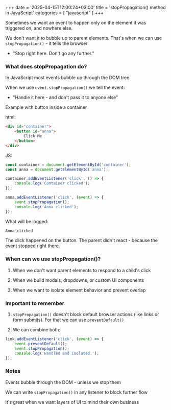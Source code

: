 +++
date = '2025-04-15T12:00:24+03:00'
title = 'stopPropagation() method in JavaScript'
categories = [ "javascript" ]
+++

Sometimes we want an event to happen only on the element it was triggered on, and nowhere else.

We don't want it to bubble up to parent elements. That's when we can use `stopPropagation()` - it tells the browser 
<br />
- "Stop right here. Don't go any further."

### What does stopPropagation do?

In JavaScript most events bubble up through the DOM tree. 

When we use `event.stopPropagation()` we tell the event:
<br />
- "Handle it here - and don't pass it to anyone else"

Example with button inside a container

html:

```html
<div id="container">
    <button id="anna">
        Click Me
    </button>
</div>
```

JS:

```js
const container = document.getElementById('container');
const anna = document.getElementById('anna');

container.addEventListener('click', () => {
    console.log('Container clicked');
});

anna.addEventListener('click', (event) => {
    event.stopPropagation();
    console.log('Anna clicked');
});
```

What will be logged:

```md
Anna clicked
```

The click happened on the button. The parent didn't react - because the event stopped right there.

### When can we use stopPropagation()?

1. When we don't want parent elements to respond to a child's click

2. When we build modals, dropdowns, or custom UI components

3. When we want to isolate element behavior and prevent overlap

### Important to remember

1. `stopPropagation()` doesn't block default browser actions (like links or form submits). For that we can use `preventDefault()`

2. We can combine both:
```js
link.addEventListener('click', (event) => {
    event.preventDefault();
    event.stopPropagation();
    console.log('Handled and isolated.');
});
```

### Notes

Events bubble through the  DOM - unless we stop them

We can write `stopPropagation()` in any listener to block further flow

It's great when we want layers of UI to mind their own business